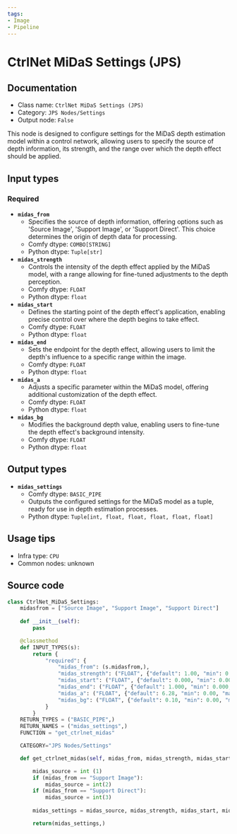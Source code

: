 ```yaml
---
tags:
- Image
- Pipeline
---
```


# CtrlNet MiDaS Settings (JPS)
## Documentation
- Class name: `CtrlNet MiDaS Settings (JPS)`
- Category: `JPS Nodes/Settings`
- Output node: `False`

This node is designed to configure settings for the MiDaS depth estimation model within a control network, allowing users to specify the source of depth information, its strength, and the range over which the depth effect should be applied.
## Input types
### Required
- **`midas_from`**
    - Specifies the source of depth information, offering options such as 'Source Image', 'Support Image', or 'Support Direct'. This choice determines the origin of depth data for processing.
    - Comfy dtype: `COMBO[STRING]`
    - Python dtype: `Tuple[str]`
- **`midas_strength`**
    - Controls the intensity of the depth effect applied by the MiDaS model, with a range allowing for fine-tuned adjustments to the depth perception.
    - Comfy dtype: `FLOAT`
    - Python dtype: `float`
- **`midas_start`**
    - Defines the starting point of the depth effect's application, enabling precise control over where the depth begins to take effect.
    - Comfy dtype: `FLOAT`
    - Python dtype: `float`
- **`midas_end`**
    - Sets the endpoint for the depth effect, allowing users to limit the depth's influence to a specific range within the image.
    - Comfy dtype: `FLOAT`
    - Python dtype: `float`
- **`midas_a`**
    - Adjusts a specific parameter within the MiDaS model, offering additional customization of the depth effect.
    - Comfy dtype: `FLOAT`
    - Python dtype: `float`
- **`midas_bg`**
    - Modifies the background depth value, enabling users to fine-tune the depth effect's background intensity.
    - Comfy dtype: `FLOAT`
    - Python dtype: `float`
## Output types
- **`midas_settings`**
    - Comfy dtype: `BASIC_PIPE`
    - Outputs the configured settings for the MiDaS model as a tuple, ready for use in depth estimation processes.
    - Python dtype: `Tuple[int, float, float, float, float, float]`
## Usage tips
- Infra type: `CPU`
- Common nodes: unknown


## Source code
```python
class CtrlNet_MiDaS_Settings:
    midasfrom = ["Source Image", "Support Image", "Support Direct"]
    
    def __init__(self):
        pass

    @classmethod
    def INPUT_TYPES(s):
        return {
            "required": {
                "midas_from": (s.midasfrom,),
                "midas_strength": ("FLOAT", {"default": 1.00, "min": 0.00, "max": 10.00, "step": 0.10}),
                "midas_start": ("FLOAT", {"default": 0.000, "min": 0.000, "max": 1.000, "step": 0.05}),
                "midas_end": ("FLOAT", {"default": 1.000, "min": 0.000, "max": 1.000, "step": 0.05}),
                "midas_a": ("FLOAT", {"default": 6.28, "min": 0.00, "max": 15.71, "step": 0.05}),
                "midas_bg": ("FLOAT", {"default": 0.10, "min": 0.00, "max": 1.00, "step": 0.05}),
            }   
        }
    RETURN_TYPES = ("BASIC_PIPE",) 
    RETURN_NAMES = ("midas_settings",)
    FUNCTION = "get_ctrlnet_midas"

    CATEGORY="JPS Nodes/Settings"

    def get_ctrlnet_midas(self, midas_from, midas_strength, midas_start, midas_end, midas_a, midas_bg):

        midas_source = int (1)
        if (midas_from == "Support Image"):
            midas_source = int(2)
        if (midas_from == "Support Direct"):
            midas_source = int(3)
        
        midas_settings = midas_source, midas_strength, midas_start, midas_end, midas_a, midas_bg

        return(midas_settings,)

```
